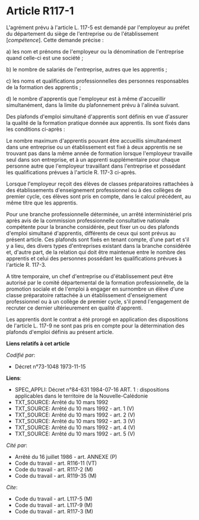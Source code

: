 # Article R117-1

L'agrément prévu à l'article L. 117-5 est demandé par l'employeur au préfet du département du siège de l'entreprise ou de
l'établissement [*compétence*]. Cette demande précise :

a) les nom et prénoms de l'employeur ou la dénomination de l'entreprise quand celle-ci est une société ;

b) le nombre de salariés de l'entreprise, autres que les apprentis ;

c) les noms et qualifications professionnelles des personnes responsables de la formation des apprentis ;

d) le nombre d'apprentis que l'employeur est à même d'accueillir simultanément, dans la limite du plafonnement prévu à
l'alinéa suivant.

Des plafonds d'emploi simultané d'apprentis sont définis en vue d'assurer la qualité de la formation pratique donnée aux
apprentis. Ils sont fixés dans les conditions ci-après :

Le nombre maximum d'apprentis pouvant être accueillis simultanément dans une entreprise ou un établissement est fixé à deux
apprentis ne se trouvant pas dans la même année de formation lorsque l'employeur travaille seul dans son entreprise, et à un
apprenti supplémentaire pour chaque personne autre que l'employeur travaillant dans l'entreprise et possédant les
qualifications prévues à l'article R. 117-3 ci-après.

Lorsque l'employeur reçoit des élèves de classes préparatoires rattachées à des établissements d'enseignement professionnel
ou à des collèges de premier cycle, ces élèves sont pris en compte, dans le calcul précédent, au même titre que les
apprentis.

Pour une branche professionnelle déterminée, un arrêté interministériel pris après avis de la commission professionnelle
consultative nationale compétente pour la branche considérée, peut fixer un ou des plafonds d'emploi simultané d'apprentis,
différents de ceux qui sont prévus au présent article. Ces plafonds sont fixés en tenant compte, d'une part et s'il y a lieu,
des divers types d'entreprises existant dans la branche considérée et, d'autre part, de la relation qui doit être maintenue
entre le nombre des apprentis et celui des personnes possédant les qualifications prévues à l'article R. 117-3.

A titre temporaire, un chef d'entreprise ou d'établissement peut être autorisé par le comité départemental de la formation
professionnelle, de la promotion sociale et de l'emploi à engager en surnombre un élève d'une classe préparatoire rattachée à
un établissement d'enseignement professionnel ou à un collège de premier cycle, s'il prend l'engagement de recruter ce
dernier ultérieurement en qualité d'apprenti.

Les apprentis dont le contrat a été prorogé en application des dispositions de l'article L. 117-9 ne sont pas pris en compte
pour la détermination des plafonds d'emploi définis au présent article.

**Liens relatifs à cet article**

_Codifié par_:

  - Décret n°73-1048 1973-11-15

**Liens**:

  - SPEC_APPLI: Décret n°84-631 1984-07-16 ART. 1 : dispositions applicables dans le territoire de la Nouvelle-Calédonie
  - TXT_SOURCE: Arrêté du 10 mars 1992
  - TXT_SOURCE: Arrêté du 10 mars 1992 - art. 1 (V)
  - TXT_SOURCE: Arrêté du 10 mars 1992 - art. 2 (V)
  - TXT_SOURCE: Arrêté du 10 mars 1992 - art. 3 (V)
  - TXT_SOURCE: Arrêté du 10 mars 1992 - art. 4 (V)
  - TXT_SOURCE: Arrêté du 10 mars 1992 - art. 5 (V)

_Cité par_:

  - Arrêté du 16 juillet 1986 - art. ANNEXE (P)
  - Code du travail - art. R116-11 (VT)
  - Code du travail - art. R117-2 (M)
  - Code du travail - art. R119-35 (M)

_Cite_:

  - Code du travail - art. L117-5 (M)
  - Code du travail - art. L117-9 (M)
  - Code du travail - art. R117-3 (M)
